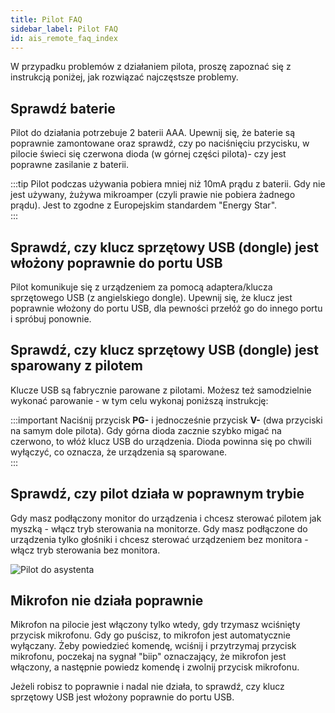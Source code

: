 ```yaml
---
title: Pilot FAQ
sidebar_label: Pilot FAQ
id: ais_remote_faq_index
---
```



W przypadku problemów z działaniem pilota, proszę zapoznać się z instrukcją poniżej, jak rozwiązać najczęstsze problemy.


## Sprawdź baterie


Pilot do działania potrzebuje 2 baterii AAA. Upewnij się, że baterie są poprawnie zamontowane oraz sprawdź, czy po naciśnięciu przycisku, w pilocie świeci się czerwona dioda (w górnej części pilota)- czy jest poprawne zasilanie z baterii.

:::tip
Pilot podczas używania pobiera mniej niż 10mA prądu z baterii. Gdy nie jest używany, żużywa mikroamper (czyli prawie nie pobiera żadnego prądu). Jest to zgodne z Europejskim standardem "Energy Star".  
:::


## Sprawdź, czy klucz sprzętowy USB (dongle) jest włożony poprawnie do portu USB


Pilot komunikuje się z urządzeniem za pomocą adaptera/klucza sprzętowego USB (z angielskiego dongle). Upewnij się, że klucz jest poprawnie włożony do portu USB, dla pewności przełóż go do innego portu i spróbuj ponownie.



## Sprawdź, czy klucz sprzętowy USB (dongle) jest sparowany z pilotem


Klucze USB są fabrycznie parowane z pilotami. Możesz też samodzielnie wykonać parowanie - w tym celu wykonaj poniższą instrukcję:

:::important
Naciśnij przycisk **PG-** i jednocześnie przycisk **V-** (dwa przyciski na samym dole pilota). Gdy górna dioda zacznie szybko migać na czerwono, to włóż klucz USB do urządzenia. Dioda powinna się po chwili wyłączyć, co oznacza, że urządzenia są sparowane.  
:::

## Sprawdź, czy pilot działa w poprawnym trybie

Gdy masz podłączony monitor do urządzenia  i chcesz sterować pilotem jak myszką - włącz tryb sterowania na monitorze.
Gdy masz podłączone do urządzenia tylko głośniki i chcesz sterować urządzeniem bez monitora - włącz tryb sterowania bez monitora.

![Pilot do asystenta](/img/en/remote/remote_change_mode.png)


## Mikrofon nie działa poprawnie

Mikrofon na pilocie jest włączony tylko wtedy, gdy trzymasz wciśnięty przycisk mikrofonu. Gdy go puścisz, to mikrofon jest automatycznie wyłączany.
Żeby powiedzieć komendę, wciśnij i przytrzymaj przycisk mikrofonu, poczekaj na sygnał "biip" oznaczający, że mikrofon jest włączony, a następnie powiedz komendę i zwolnij przycisk mikrofonu.

Jeżeli robisz to poprawnie i nadal nie działa, to sprawdź, czy klucz sprzętowy USB jest włożony poprawnie do portu USB.
